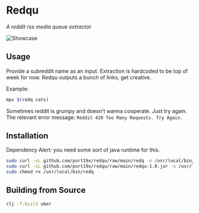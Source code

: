 # Redqu

*A reddit rss media queue extractor*

![Showcase](https://user-images.githubusercontent.com/82055622/209588571-310b3e87-a39f-4baf-b2bd-7a9348dccd44.png)
## Usage

Provide a subreddit name as an input.
Extraction is hardcoded to be top of week for now.
Redqu outputs a bunch of links, get creative.

Example:
```sh
mpv $(redq cats)
```

Sometimes reddit is grumpy and doesn't wanna cooperate.
Just try again.
The relevant error message: `Reddit 429 Too Many Requests. Try Again.`

## Installation

Dependency Alert: you need some sort of java runtime for this.

```sh
sudo curl -sL github.com/port19x/redqu/raw/main/redq -o /usr/local/bin/redq &&
sudo curl -sL github.com/port19x/redqu/raw/main/redqu-1.0.jar -o /usr/local/bin/redqu-1.0.jar &&
sudo chmod +x /usr/local/bin/redq
```

## Building from Source

```sh
clj -T:build uber
```
